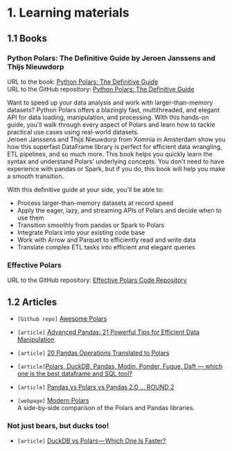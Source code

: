 # 1. Learning materials

## 1.1 Books

###  Python Polars: The Definitive Guide by Jeroen Janssens and Thijs Nieuwdorp

URL to the book: [Python Polars: The Definitive Guide](https://learning.oreilly.com/library/view/python-polars-the/9781098156077/)  
URL to the GitHub repository: [Python Polars: The Definitive Guide](https://github.com/jeroenjanssens/python-polars-the-definitive-guide?tab=readme-ov-file)

Want to speed up your data analysis and work with larger-than-memory datasets? Python Polars offers a blazingly fast, multithreaded, and elegant API for data loading, manipulation, and processing. With this hands-on guide, you'll walk through every aspect of Polars and learn how to tackle practical use cases using real-world datasets.  
Jeroen Janssens and Thijs Nieuwdorp from Xomnia in Amsterdam show you how this superfast DataFrame library is perfect for efficient data wrangling, ETL pipelines, and so much more. This book helps you quickly learn the syntax and understand Polars' underlying concepts. You don't need to have experience with pandas or Spark, but if you do, this book will help you make a smooth transition.  

With this definitive guide at your side, you'll be able to:  

* Process larger-than-memory datasets at record speed
* Apply the eager, lazy, and streaming APIs of Polars and decide when to use them
* Transition smoothly from pandas or Spark to Polars
* Integrate Polars into your existing code base
* Work with Arrow and Parquet to efficiently read and write data
* Translate complex ETL tasks into efficient and elegant queries  

### Effective Polars

URL to the GitHub repository: [Effective Polars Code Repository](https://github.com/mattharrison/effective_polars_book)


## 1.2 Articles

* `[Github repo]` [Awesome Polars](https://github.com/ddotta/awesome-polars?tab=readme-ov-file)

* `[article]` [Advanced Pandas: 21 Powerful Tips for Efficient Data Manipulation](https://medium.com/@sayahfares19/advanced-pandas-21-powerful-tips-for-efficient-data-manipulation-71a2f87276ef)

* `[article]` [20 Pandas Operations Translated to Polars](https://medium.com/@kasperjuunge/20-pandas-operations-translated-to-polars-4b9daba154f5)

* `[article]`[Polars, DuckDB, Pandas, Modin, Ponder, Fugue, Daft — which one is the best dataframe and SQL tool?](https://kestra.io/blogs/2023-08-11-dataframes)

* `[article]` [Pandas vs Polars vs Pandas 2.0 … ROUND 2](https://medium.com/gitconnected/pandas-vs-polars-vs-pandas-2-0-round-2-e1b9acc0f52f)

* `[webpage]` [Modern Polars](https://kevinheavey.github.io/modern-polars/timeseries.html)  
  A side-by-side comparison of the Polars and Pandas libraries.



### Not just bears, but ducks too!

* `[article]` [DuckDB vs Polars — Which One Is Faster?](https://medium.com/@yukithejapanese/duckdb-vs-polars-which-one-is-faster-61e73a7680e0)